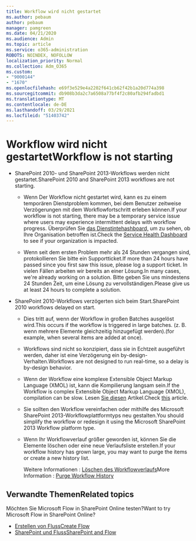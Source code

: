```yaml
---
title: Workflow wird nicht gestartet
ms.author: pebaum
author: pebaum
manager: pamgreen
ms.date: 04/21/2020
ms.audience: Admin
ms.topic: article
ms.service: o365-administration
ROBOTS: NOINDEX, NOFOLLOW
localization_priority: Normal
ms.collection: Adm_O365
ms.custom:
- "9000144"
- "1670"
ms.openlocfilehash: e69f3e529e4a2202f641cb62f42b1a20d774a398
ms.sourcegitcommit: db908b3da2c7a6508a77bf4f2c80afb294fadbd1
ms.translationtype: MT
ms.contentlocale: de-DE
ms.lasthandoff: 03/29/2021
ms.locfileid: "51403742"
---
```

# <a name="workflow-is-not-starting"></a><span data-ttu-id="478b4-102">Workflow wird nicht gestartet</span><span class="sxs-lookup"><span data-stu-id="478b4-102">Workflow is not starting</span></span>

- <span data-ttu-id="478b4-103">SharePoint 2010- und SharePoint 2013-Workflows werden nicht gestartet.</span><span class="sxs-lookup"><span data-stu-id="478b4-103">SharePoint 2010 and SharePoint 2013 workflows are not starting.</span></span>

    - <span data-ttu-id="478b4-104">Wenn Der Workflow nicht gestartet wird, kann es zu einem temporären Dienstproblem kommen, bei dem Benutzer zeitweise Verzögerungen mit dem Workflowfortschritt erleben können.</span><span class="sxs-lookup"><span data-stu-id="478b4-104">If your workflow is not starting, there may be a temporary service issue where users may experience intermittent delays with workflow progress.</span></span> <span data-ttu-id="478b4-105">Überprüfen Sie [das Dienstintehashboard,](https://admin.microsoft.com/AdminPortal/Home/servicehealth) um zu sehen, ob Ihre Organisation betroffen ist.</span><span class="sxs-lookup"><span data-stu-id="478b4-105">Check the [Service Health Dashboard](https://admin.microsoft.com/AdminPortal/Home/servicehealth) to see if your organization is impacted.</span></span>

    - <span data-ttu-id="478b4-106">Wenn seit dem ersten Problem mehr als 24 Stunden vergangen sind, protokollieren Sie bitte ein Supportticket.</span><span class="sxs-lookup"><span data-stu-id="478b4-106">If more than 24 hours have passed since you first saw this issue, please log a support ticket.</span></span> <span data-ttu-id="478b4-107">In vielen Fällen arbeiten wir bereits an einer Lösung.</span><span class="sxs-lookup"><span data-stu-id="478b4-107">In many cases, we're already working on a solution.</span></span> <span data-ttu-id="478b4-108">Bitte geben Sie uns mindestens 24 Stunden Zeit, um eine Lösung zu vervollständigen.</span><span class="sxs-lookup"><span data-stu-id="478b4-108">Please give us at least 24 hours to complete a solution.</span></span>

- <span data-ttu-id="478b4-109">SharePoint 2010-Workflows verzögerten sich beim Start.</span><span class="sxs-lookup"><span data-stu-id="478b4-109">SharePoint 2010 workflows delayed on start.</span></span>

    - <span data-ttu-id="478b4-110">Dies tritt auf, wenn der Workflow in großen Batches ausgelöst wird.</span><span class="sxs-lookup"><span data-stu-id="478b4-110">This occurs if the workflow is triggered in large batches.</span></span> <span data-ttu-id="478b4-111">(z. B. wenn mehrere Elemente gleichzeitig hinzugefügt werden).</span><span class="sxs-lookup"><span data-stu-id="478b4-111">(for example, when several items are added at once).</span></span>

    - <span data-ttu-id="478b4-112">Workflows sind nicht so konzipiert, dass sie in Echtzeit ausgeführt werden, daher ist eine Verzögerung ein by-design-Verhalten.</span><span class="sxs-lookup"><span data-stu-id="478b4-112">Workflows are not designed to run real-time, so a delay is by-design behavior.</span></span>

   -  <span data-ttu-id="478b4-113">Wenn der Workflow eine komplexe Extensible Object Markup Language (XMOL) ist, kann die Kompilierung langsam sein.</span><span class="sxs-lookup"><span data-stu-id="478b4-113">If the Workflow is complex Extensible Object Markup Language (XMOL), compilation can be slow.</span></span> <span data-ttu-id="478b4-114">Lesen [Sie diesen](https://support.microsoft.com//kb/3043697) Artikel.</span><span class="sxs-lookup"><span data-stu-id="478b4-114">Check [this](https://support.microsoft.com//kb/3043697) article.</span></span>

    - <span data-ttu-id="478b4-115">Sie sollten den Workflow vereinfachen oder mithilfe des Microsoft SharePoint 2013-Workflowplattformtyps neu gestalten.</span><span class="sxs-lookup"><span data-stu-id="478b4-115">You should simplify the workflow or redesign it using the Microsoft SharePoint 2013 Workflow platform type.</span></span>

    - <span data-ttu-id="478b4-116">Wenn Ihr Workflowverlauf größer geworden ist, können Sie die Elemente löschen oder eine neue Verlaufsliste erstellen.</span><span class="sxs-lookup"><span data-stu-id="478b4-116">If your workflow history has grown large, you may want to purge the items or create a new history list.</span></span>

        <span data-ttu-id="478b4-117">Weitere Informationen : [Löschen des Workflowverlaufs](https://blogs.technet.microsoft.com/marj/2015/08/07/sharepoint-2010-workflows-best-practice-purge-workflow-history-list-items/)</span><span class="sxs-lookup"><span data-stu-id="478b4-117">More Information : [Purge Workflow History](https://blogs.technet.microsoft.com/marj/2015/08/07/sharepoint-2010-workflows-best-practice-purge-workflow-history-list-items/)</span></span>


## <a name="related-topics"></a><span data-ttu-id="478b4-118">Verwandte Themen</span><span class="sxs-lookup"><span data-stu-id="478b4-118">Related topics</span></span>
<span data-ttu-id="478b4-119">Möchten Sie Microsoft Flow in SharePoint Online testen?</span><span class="sxs-lookup"><span data-stu-id="478b4-119">Want to try Microsoft Flow in SharePoint Online?</span></span>
- [<span data-ttu-id="478b4-120">Erstellen von Fluss</span><span class="sxs-lookup"><span data-stu-id="478b4-120">Create Flow</span></span>](https://support.office.com/article/Create-a-flow-for-a-list-or-library-in-SharePoint-Online-or-OneDrive-for-Business-a9c3e03b-0654-46af-a254-20252e580d01) 
- [<span data-ttu-id="478b4-121">SharePoint und Fluss</span><span class="sxs-lookup"><span data-stu-id="478b4-121">SharePoint and Flow</span></span>](https://flow.microsoft.com/blog/sharepoint-and-flow/) 
